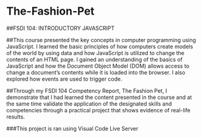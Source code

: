 # The-Fashion-Pet

##FSDI 104: INTRODUCTORY JAVASCRIPT

##This course presented the key concepts in computer programming using JavaScript. I learned the basic principles of how computers create models of the world by using data and how JavaScript is utilized to change the contents of an HTML page. I gained an understanding of the basics of JavaScript and how the Document Object Model (DOM) allows access to change a document’s contents while it is loaded into the browser. I also explored how events are used to trigger code. 

##Through my FSDI 104 Competency Report, The Fashion Pet,  I demonstrate that I had learned the content presented in the course and at the same time validate the application of the designated skills and competencies through a practical project that shows evidence of real-life results.  

###This project is ran using Visual Code Live Server
